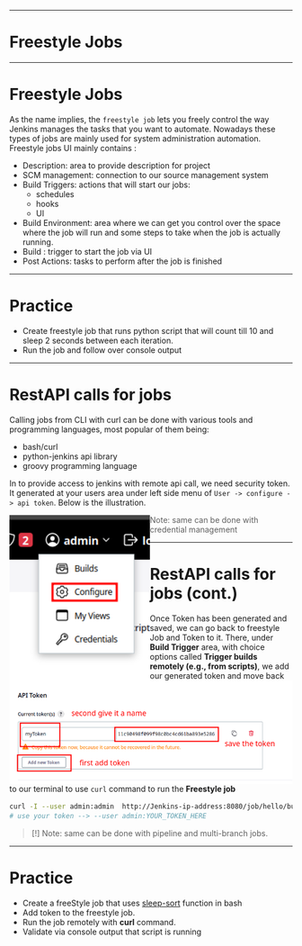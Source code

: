 
---

# Freestyle Jobs

---

# Freestyle Jobs

As the name implies, the `freestyle job` lets you freely control the way Jenkins manages the tasks that you want to automate. Nowadays these types of jobs are mainly  used for system administration automation. 
Freestyle jobs UI mainly contains :

- Description: area to provide description for project
- SCM management: connection to our source management system
- Build Triggers: actions that will start our jobs:
    - schedules
    - hooks
    - UI
- Build Environment: area where we can get you control over the space where the job will run and some steps to take when the job is actually running.
- Build : trigger to start the job via UI
- Post Actions: tasks to perform after the job is finished


---

# Practice

- Create freestyle job that runs python script that will count till 10 and sleep 2 seconds between each iteration.
- Run the job and follow over console output

---

# RestAPI calls for jobs

Calling jobs from CLI with curl can be done with various tools and programming languages, most popular of them being:
- bash/curl
- python-jenkins api library
- groovy programming language

In to provide access to jenkins with remote api call, we need security token. It generated at your users area under left side menu of `User -> configure -> api token`.
Below is the illustration.

<img src="../99_misc/.img/api_token_gen.png" alt="api_token generate " style="float:left;width:250px;">
<img src="../99_misc/.img/api_token_gen2.png" alt="api_token generate 2 " style="float:right;width:550px;">


>  Note: same can be done with credential management

---
# RestAPI calls for jobs (cont.)

Once Token has been generated and saved, we can go back to freestyle Job and Token to it. There, under __Build Trigger__ area, with choice options called __Trigger builds remotely (e.g., from scripts)__, we add our generated token and move back to our terminal to use `curl` command to run the __Freestyle job__

```sh
curl -I --user admin:admin  http://Jenkins-ip-address:8080/job/hello/build?token=12341244324213545235245235 
# use your token --> --user admin:YOUR_TOKEN_HERE 
```

> [!] Note: same can be done with pipeline and multi-branch jobs.

---

# Practice

- Create a freeStyle job that uses [sleep-sort](https://www.geeksforgeeks.org/sleep-sort-king-laziness-sorting-sleeping/) function in bash 
- Add token to the freestyle job.
- Run the job remotely with __curl__ command.
- Validate via console output that script is running

